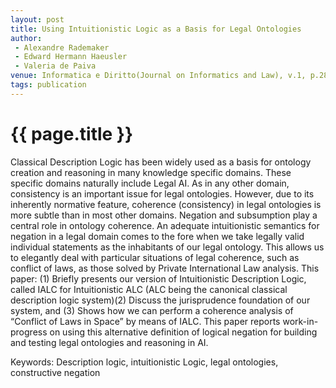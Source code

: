 ```yaml
---
layout: post
title: Using Intuitionistic Logic as a Basis for Legal Ontologies
author:
 - Alexandre Rademaker
 - Edward Hermann Haeusler
 - Valeria de Paiva
venue: Informatica e Diritto(Journal on Informatics and Law), v.1, p.289-298
tags: publication
---
```


{{ page.title }}
================

Classical Description Logic has been widely used as a basis for
ontology creation and reasoning in many knowledge specific
domains. These specific domains naturally include Legal AI. As in any
other domain, consistency is an important issue for legal ontologies.
However, due to its inherently normative feature, coherence
(consistency) in legal ontologies is more subtle than in most other
domains. Negation and subsumption play a central role in ontology
coherence. An adequate intuitionistic semantics for negation in a
legal domain comes to the fore when we take legally valid individual
statements as the inhabitants of our legal ontology. This allows us to
elegantly deal with particular situations of legal coherence, such as
conflict of laws, as those solved by Private International Law
analysis. This paper: (1) Briefly presents our version of
Intuitionistic Description Logic, called IALC for Intuitionistic ALC
(ALC being the canonical classical description logic system)(2)
Discuss the jurisprudence foundation of our system, and (3) Shows how
we can perform a coherence analysis of “Conflict of Laws in Space” by
means of IALC. This paper reports work-in-progress on using this
alternative definition of logical negation for building and testing
legal ontologies and reasoning in AI.

Keywords: Description logic, intuitionistic Logic, legal ontologies, constructive negation

